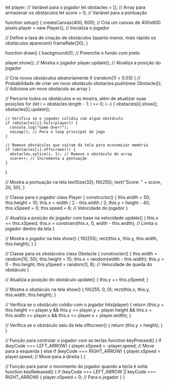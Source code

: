 let player; // Variável para o jogador
let obstacles = []; // Array para armazenar os obstáculos
let score = 0; // Variável para a pontuação

function setup() {
  createCanvas(400, 600); // Cria um canvas de 400x600 pixels
  player = new Player(); // Inicializa o jogador
  
  // Define a taxa de criação de obstáculos (quanto menor, mais rápido os obstáculos aparecem)
  frameRate(30);
}

function draw() {
  background(0); // Preenche o fundo com preto
  
  player.show(); // Mostra o jogador
  player.update(); // Atualiza a posição do jogador
  
  // Cria novos obstáculos aleatoriamente
  if (random(1) < 0.03) { // Probabilidade de criar um novo obstáculo
    obstacles.push(new Obstacle()); // Adiciona um novo obstáculo ao array
  }
  
  // Percorre todos os obstáculos e os mostra, além de atualizar suas posições
  for (let i = obstacles.length - 1; i >= 0; i--) {
    obstacles[i].show();
    obstacles[i].update();
    
    // Verifica se o jogador colidiu com algum obstáculo
    if (obstacles[i].hits(player)) {
      console.log("Game Over!");
      noLoop(); // Para o loop principal do jogo
    }
    
    // Remove obstáculos que saíram da tela para economizar memória
    if (obstacles[i].offscreen()) {
      obstacles.splice(i, 1); // Remove o obstáculo do array
      score++; // Incrementa a pontuação
    }
  }
  
  // Mostra a pontuação na tela
  textSize(32);
  fill(255);
  text("Score: " + score, 20, 50);
}

// Classe para o jogador
class Player {
  constructor() {
    this.width = 50;
    this.height = 10;
    this.x = width / 2 - this.width / 2;
    this.y = height - 40;
    this.xSpeed = 0;
    this.speed = 6; // Velocidade do jogador
  }
  
  // Atualiza a posição do jogador com base na velocidade
  update() {
    this.x += this.xSpeed;
    this.x = constrain(this.x, 0, width - this.width); // Limita o jogador dentro da tela
  }
  
  // Mostra o jogador na tela
  show() {
    fill(255);
    rect(this.x, this.y, this.width, this.height);
  }
}

// Classe para os obstáculos
class Obstacle {
  constructor() {
    this.width = random(10, 50);
    this.height = 10;
    this.x = random(width - this.width);
    this.y = 0 - this.height;
    this.ySpeed = random(3, 8); // Velocidade de queda do obstáculo
  }
  
  // Atualiza a posição do obstáculo
  update() {
    this.y += this.ySpeed;
  }
  
  // Mostra o obstáculo na tela
  show() {
    fill(255, 0, 0);
    rect(this.x, this.y, this.width, this.height);
  }
  
  // Verifica se o obstáculo colidiu com o jogador
  hits(player) {
    return (this.y + this.height >= player.y && this.y <= player.y + player.height &&
            this.x + this.width >= player.x && this.x <= player.x + player.width);
  }
  
  // Verifica se o obstáculo saiu da tela
  offscreen() {
    return (this.y > height);
  }
}

// Função para controlar o jogador com as teclas
function keyPressed() {
  if (keyCode === LEFT_ARROW) {
    player.xSpeed = -player.speed; // Move para a esquerda
  } else if (keyCode === RIGHT_ARROW) {
    player.xSpeed = player.speed; // Move para a direita
  }
}

// Função para parar o movimento do jogador quando a tecla é solta
function keyReleased() {
  if (keyCode === LEFT_ARROW || keyCode === RIGHT_ARROW) {
    player.xSpeed = 0; // Para o jogador
  }
}
